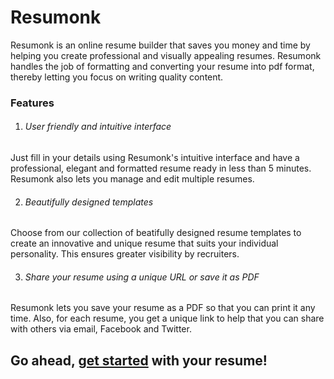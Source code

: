 # Resumonk 

Resumonk is an online resume builder that saves you money and time by helping you create professional and visually appealing resumes. Resumonk handles the job of formatting and converting your resume into pdf format, thereby letting you focus on writing quality content.


### Features

1. ###### User friendly and intuitive interface
Just fill in your details using Resumonk's intuitive interface and have a professional, elegant and formatted resume ready in less than 5 minutes. Resumonk also lets you manage and edit multiple resumes.

2. ###### Beautifully designed templates
Choose from our collection of beatifully designed resume templates to create an innovative and unique resume that suits your individual personality. This ensures greater visibility by recruiters.

3. ###### Share your resume using a unique URL or save it as PDF
Resumonk lets you save your resume as a PDF so that you can print it any time. Also, for each resume, you get a unique link to help that you can share with others via email, Facebook and Twitter.


## Go ahead, [get started](http://resumonk.com) with your resume!
